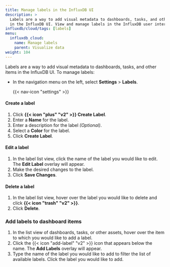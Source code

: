 ```yaml
---
title: Manage labels in the InfluxDB UI
description: >
  Labels are a way to add visual metadata to dashboards, tasks, and other items
  in the InfluxDB UI. View and manage labels in the InfluxDB user interface.
influxdb/cloud/tags: [labels]
menu:
  influxdb_cloud:
    name: Manage labels
    parent: Visualize data
weight: 104
---
```


Labels are a way to add visual metadata to dashboards, tasks, and other items in the InfluxDB UI.
To manage labels:

- In the navigation menu on the left, select **Settings** > **Labels**.

    {{< nav-icon "settings" >}}


#### Create a label
1. Click **{{< icon "plus" "v2" >}} Create Label**.
2. Enter a **Name** for the label.
3. Enter a description for the label _(Optional)_.
4. Select a **Color** for the label.
5. Click **Create Label**.

#### Edit a label
1. In the label list view, click the name of the label you would like to edit.
   The **Edit Label** overlay will appear.
2. Make the desired changes to the label.
3. Click **Save Changes**.

#### Delete a label
1. In the label list view, hover over the label you would like to delete and click **{{< icon "trash" "v2" >}}**.
2. Click **Delete**.

### Add labels to dashboard items
1. In the list view of dashboards, tasks, or other assets, hover over the item to which you would like to add a label.
2. Click the {{< icon "add-label" "v2" >}} icon that appears below the name.
   The **Add Labels** overlay will appear.
3. Type the name of the label you would like to add to filter the list of available labels.
   Click the label you would like to add.
